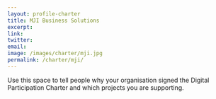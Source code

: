 ```yaml
---
layout: profile-charter
title: MJI Business Solutions
excerpt: 
link: 
twitter: 
email: 
image: /images/charter/mji.jpg
permalink: /charter/mji/
---
```


Use this space to tell people why your organisation signed the Digital Participation Charter and which projects you are supporting.